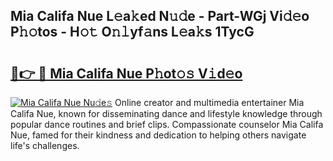 ## Mia Califa Nue L𝚎a𝚔ed N𝚞𝚍e - Part-WGj Vi𝚍𝚎o P𝚑𝚘tos - H𝚘𝚝 O𝚗𝚕yf𝚊ns L𝚎a𝚔s 1TycG

# <h2><a href="http://kfadrc.oniu.top/?m=Mia+Califa+Nue">🔗👉 🔴 Mia Califa Nue P𝚑ot𝚘𝚜 V𝚒d𝚎o</a></h2>

[![Mia Califa Nue Nu𝚍e𝚜](https://i.imgur.com/0qMVB7G.gif)](http://kfadrc.oniu.top/?m=Mia+Califa+Nue)
Online creator and multimedia entertainer Mia Califa Nue, known for disseminating dance and lifestyle knowledge through popular dance routines and brief clips. Compassionate counselor Mia Califa Nue, famed for their kindness and dedication to helping others navigate life's challenges.  
